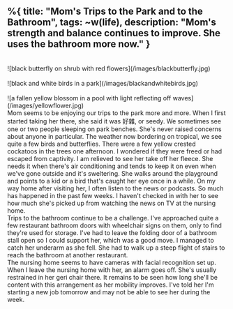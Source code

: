 %{
  title: "Mom's Trips to the Park and to the Bathroom",
  tags: ~w(life),
  description: "Mom's strength and balance continues to improve.  She uses the bathroom more now."
}
---
<br>
![black butterfly on shrub with red flowers](/images/blackbutterfly.jpg)
<br>
<br>
![black and white birds in a park](/images/blackandwhitebirds.jpg)
<br>
<br>
![a fallen yellow blossom in a pool with light reflecting off waves](/images/yellowflower.jpg)
<br>
Mom seems to be enjoying our trips to the park more and more.  When I first started taking her there, she said it was 好雜, or seedy.  We sometimes see one or two people sleeping on park benches.  She's never raised concerns about anyone in particular.  The weather now bordering on tropical, we see quite a few birds and butterflies.  There were a few yellow crested cockatoos in the trees one afternoon.  I wondered if they were freed or had escaped from captivity.  I am relieved to see her take off her fleece.  She needs it when there's air conditioning and tends to keep it on even when we've gone outside and it's sweltering.  She walks around the playground and points to a kid or a bird that's caught her eye once in a while.  On my way home after visiting her, I often listen to the news or podcasts.  So much has happened in the past few weeks.  I haven't checked in with her to see how much she's picked up from watching the news on TV at the nursing home. 
<br>
Trips to the bathroom continue to be a challenge.  I've approached quite a few restaurant bathroom doors with wheelchair signs on them, only to find they're used for storage.  I've had to leave the folding door of a bathroom stall open so I could support her, which was a good move.  I managed to catch her underarm as she fell.  She had to walk up a steep flight of stairs to reach the bathroom at another restaurant.  
<br>
The nursing home seems to have cameras with facial recognition set up.  When I leave the nursing home with her, an alarm goes off.  She's usually restrained in her geri chair there.  It remains to be seen how long she'll be content with this arrangement as her mobility improves.  I've told her I'm starting a new job tomorrow and may not be able to see her during the week.